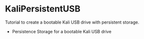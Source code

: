 # KaliPersistentUSB

Tutorial to create a bootable Kali USB drive with persistent storage.

- Persistence Storage for a bootable Kali USB drive
